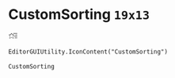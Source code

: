 # CustomSorting `19x13`
<img src="/img/CustomSorting.png" width=19 height=13>

``` CSharp
EditorGUIUtility.IconContent("CustomSorting")
```
```
CustomSorting
```
